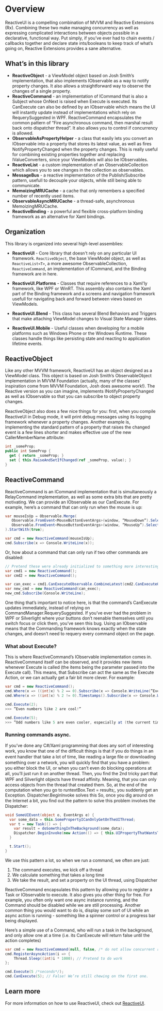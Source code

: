 # Overview

ReactiveUI is a compelling combination of MVVM and Reactive Extensions (Rx).
Combining these two make managing concurrency as well as expressing complicated
interactions between objects possible in a declarative, functional way. Put
simply, if you’ve ever had to chain events / callbacks together and declare
state ints/booleans to keep track of what’s going on, Reactive Extensions
provides a sane alternative. 

## What’s in this library

- **ReactiveObject** - a ViewModel object based on Josh Smith’s implementation,
  that also implements IObservable as a way to notify property changes. It also
  allows a straightforward way to observe the changes of a single property.
- **ReactiveCommand** - an implementation of ICommand that is also a Subject
  whose OnNext is raised when Execute is executed. Its CanExecute can also be
  deﬁned by an IObservable which means the UI will instantly update instead of
  implementations which rely on RequerySuggested in WPF. ReactiveCommand
  encapsulates the common pattern of “Fire asynchronous command, then marshal
  result back onto dispatcher thread”. It also allows you to control if
  concurrency is allowed. 
- **ObservableAsPropertyHelper<T>** - a class that easily lets you convert an
  IObservable into a property that stores its latest value, as well as ﬁres
  NotifyPropertyChanged when the property changes. This is really useful for
  combining existing properties together and replacing IValueConverters, since
  your ViewModels will also be IObservables.
- **ReactiveList<T>** - a custom implementation of an ObservableCollection which
  allows you to see changes in the collection as observables.
- **MessageBus** - a reactive implementation of the Publish/Subscribe pattern,
  usefull to decouple your objects, while still being able to communicate.
- **MemoizingMRUCache** - a cache that only remembers a specified number of
  recently used items.
- **ObservableAsyncMRUCache** - a thread-safe, asynchronous MemoizingMRUCache.
- **ReactiveBinding** - a powerful and flexible cross-platform binding framework
  as an alternative for Xaml bindings.

## Organization

This library is organized into several high-level assemblies:

- **ReactiveUI** - Core library that doesn't rely on any particular UI
  framework. `ReactiveObject`, the base ViewModel object, as well as
  `ReactiveList<T>`, a more awesome ObservableCollection, `ReactiveCommand`, an
  implementation of ICommand, and the Binding framework are in here.

- **ReactiveUI.Platforms** - Classes that require references to a Xaml'ly
  framework, like WPF or WinRT. This assembly also contains the Xaml part of the
  Binding framework and a screens and navigation framework usefull for
  navigating back and forward between views based on ViewModels.

- **ReactiveUI.Blend** - This class has several Blend Behaviors and Triggers
  that make attaching ViewModel changes to Visual State Manager states.

- **ReactiveUI.Mobile** - Useful classes when developing for a mobile platforms
  such as Windows Phone or the Windows Runtime. These classes handle things
  like persisting state and reacting to application lifetime events.

## ReactiveObject 

Like any other MVVM framework, ReactiveUI has an object designed as a ViewModel
class. This object is based on Josh Smith’s ObservableObject implementation in
MVVM Foundation (actually, many of the classes’ inspiration come from MVVM
Foundation, Josh does awesome work!). The Reactive version as you can imagine,
implements INotifyPropertyChanged as well as IObservable so that you can
subscribe to object property changes.

ReactiveObject also does a few nice things for you: ﬁrst, when you compile
ReactiveUI in Debug mode, it will print debug messages using its logging
framework whenever a property changes. Another example is, implementing the
standard pattern of a property that raises the changed event is a few lines
shorter and makes effective use of the new CallerMemberName attribute:

```cs
int _someProp; 
public int SomeProp { 
  get { return _someProp; } 
  set { this.RaiseAndSetIfChanged(ref _someProp, value); } 
}
```

## ReactiveCommand

ReactiveCommand is an ICommand implementation that is simultaneously a
RelayCommand implementation, as well as some extra bits that are pretty
motivating. We can provide an IObservable as our CanExecute. For example, here’s
a command that can only run when the mouse is up:

```cs
var mouseIsUp = Observable.Merge(
   Observable.FromEvent<MouseButtonEventArgs>(window, ”MouseDown”).Select(_ => false), 
   Observable.FromEvent<MouseButtonEventArgs>(window, ”MouseUp”).Select(_ => true),
).StartWith(true);

var cmd = new ReactiveCommand(mouseIsUp); 
cmd.Subscribe(x => Console.WriteLine(x));
```

Or, how about a command that can only run if two other commands are disabled:

```cs
// Pretend these were already initialized to something more interesting 
var cmd1 = new ReactiveCommand(); 
var cmd2 = new ReactiveCommand();

var can_exec = cmd1.CanExecuteObservable.CombineLatest(cmd2.CanExecuteObservable, (lhs, rhs) => !(lhs && rhs));
var new_cmd = new ReactiveCommand(can_exec);
new_cmd.Subscribe(Console.WriteLine);
```

One thing that’s important to notice here, is that the command’s CanExecute
updates immediately, instead of relying on CommandManager.RequerySuggested. If
you’ve ever had the problem in WPF or Silverlight where your buttons don’t
reenable themselves until you switch focus or click them, you’ve seen this bug.
Using an IObservable means that the Commanding framework knows exactly when the
state changes, and doesn’t need to requery every command object on the page.

### What about Execute?

This is where ReactiveCommand’s IObservable implementation comes in.
ReactiveCommand itself can be observed, and it provides new items whenever
Execute is called (the items being the parameter passed into the Execute call).
This means, that Subscribe can act the same as the Execute Action, or we can
actually get a fair bit more clever. For example:

```cs
var cmd = new ReactiveCommand();
cmd.Where(x => ((int)x) % 2 == 0).Subscribe(x => Console.WriteLine(”Even numbers like {0} are cool!”, x));
cmd.Where(x => ((int)x) % 2 != 0).Timestamps().Subscribe(x => Console.WriteLine(”Odd numbers like {0} are even cooler, especially at {1}!”, x.Value, x.Timestamp));

cmd.Execute(2); 
>>> ”Even numbers like 2 are cool!”

cmd.Execute(5); 
>>> ”Odd numbers like 5 are even cooler, especially at (the current time)!”
```

### Running commands async.
If you’ve done any C#/Xaml programming that does any sort of interesting work,
you know that one of the difﬁcult things is that if you do things in an event
handler that take a lot of time, like reading a large ﬁle or downloading
something over a network, you will quickly ﬁnd that you have a problem: you
either block the UI, or when you can’t even do blocking operations at all,
you’ll just run it on another thread. Then, you ﬁnd the 2nd tricky part that WPF
and Silverlight objects have thread afﬁnity. Meaning, that you can only access
objects from the thread that created them. So, at the end of the computation
when you go to runtextBox.Text = results;, you suddenly get an Exception.
Dispatcher.BeginInvoke solves this So, once you dig around on the Internet a
bit, you ﬁnd out the pattern to solve this problem involves the Dispatcher:

```cs
void SomeUIEvent(object o, EventArgs e) { 
  var some_data = this.SomePropertyICanOnlyGetOnTheUIThread;
  var t = new Task(() => { 
    var result = doSomethingInTheBackground(some_data);
    Dispatcher.BeginInvoke(new Action(() => { this.UIPropertyThatWantsTheCalculation = result; }));
  }

  t.Start();
}
```

We use this pattern a lot, so when we run a command, we often are just:
1. The command executes, we kick off a thread
2. We calculate something that takes a long time
3. We take the result, and set a property on the UI thread, using Dispatcher

ReactiveCommand encapsulates this pattern by allowing you to register a Task or
IObservable to execute. It also gives you other thing for free. For example, you
often only want one async instance running, and the Command should be disabled
while we are still processing. Another common thing you would want to do is,
display some sort of UI while an async action is running - something like a
spinner control or a progress bar being displayed.

Here’s a simple use of a Command, who will run a task in the background, and
only allow one at a time (i.e. its CanExecute will return false until the action
completes)

```cs
var cmd = new ReactiveCommand(null, false, /* do not allow concurrent requests */ null);
cmd.RegisterAsyncAction(i => {
    Thread.Sleep((int)i * 1000); // Pretend to do work
};

cmd.Execute(5 /*seconds*/); 
cmd.CanExecute(5); // False! We’re still chewing on the first one.
```

## Learn more

For more information on how to use ReactiveUI, check out
[ReactiveUI](http://www.reactiveui.net).
